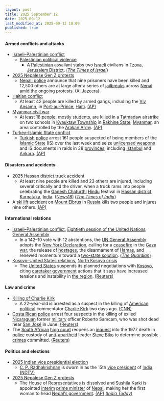 ```yaml
---
layout: post
title: 2025 September 12
date: 2025-09-12
last_modified_at: 2025-09-13 18:09
published: true
---
```



#### Armed conflicts and attacks

* [Israeli–Palestinian conflict](https://en.wikipedia.org/wiki/Israeli%E2%80%93Palestinian_conflict "Israeli–Palestinian conflict")
  * [Palestinian political violence](https://en.wikipedia.org/wiki/Palestinian_political_violence "Palestinian political violence")
    * A [Palestinian](https://en.wikipedia.org/wiki/Palestine "Palestine") assailant stabs two [Israeli](https://en.wikipedia.org/wiki/Israelis "Israelis") civilians in [Tzova](https://en.wikipedia.org/wiki/Tzova "Tzova"), [Jerusalem District](https://en.wikipedia.org/wiki/Jerusalem_District "Jerusalem District"). [(*The Times of Israel*)](https://www.timesofisrael.com/two-wounded-one-seriously-in-suspected-terror-stabbing-at-hotel-west-of-jerusalem/)
* [2025 Nepalese Gen Z protests](https://en.wikipedia.org/wiki/2025_Nepalese_Gen_Z_protests "2025 Nepalese Gen Z protests")
  * [Nepali police](https://en.wikipedia.org/wiki/Nepal_Police "Nepal Police") announce that nine prisoners have been killed and 12,500 others are at large after a series of [jailbreaks](https://en.wikipedia.org/wiki/Prison_escape "Prison escape") across [Nepal](https://en.wikipedia.org/wiki/Nepal "Nepal") amid the ongoing protests. [(Al Jazeera)](https://www.aljazeera.com/news/2025/9/12/nepal-protest-death-toll-reaches-51-as-12500-prisoners-remain-on-the-run)
* [Haitian conflict](https://en.wikipedia.org/wiki/Haitian_conflict_%282020%E2%80%93present%29 "Haitian conflict (2020–present)")
  * At least 42 people are killed by armed gangs, including the [Viv Ansamn](https://en.wikipedia.org/wiki/Haitian_conflict_%282020%E2%80%93present%29#Formation_of_the_Viv_Ansanm "Haitian conflict (2020–present)"), in [Port-au-Prince](https://en.wikipedia.org/wiki/Port-au-Prince "Port-au-Prince"), [Haiti](https://en.wikipedia.org/wiki/Haiti "Haiti"). [(AP)](https://apnews.com/article/haiti-killed-massacre-arcahaie-labodrie-gangs-a32c5a0765921b0f443f4ccf2efd8062)
* [Myanmar civil war](https://en.wikipedia.org/wiki/Myanmar_civil_war_%282021%E2%80%93present%29 "Myanmar civil war (2021–present)")
  * At least 18 people, mostly students, are killed in a [Tatmadaw](https://en.wikipedia.org/wiki/Tatmadaw "Tatmadaw") airstrike on two schools in [Kyauktaw Township](https://en.wikipedia.org/wiki/Kyauktaw_Township "Kyauktaw Township") in [Rakhine State](https://en.wikipedia.org/wiki/Rakhine_State "Rakhine State"), [Myanmar](https://en.wikipedia.org/wiki/Myanmar "Myanmar"), an area controlled by the [Arakan Army](https://en.wikipedia.org/wiki/Arakan_Army "Arakan Army"). [(AP)](https://apnews.com/article/army-airstrike-private-schools-kyauktaw-rakhine-27430f83358928bb721bfcce698ade71)
* [Turkey–Islamic State conflict](https://en.wikipedia.org/wiki/Turkey%E2%80%93Islamic_State_conflict "Turkey–Islamic State conflict")
  * [Turkish](https://en.wikipedia.org/wiki/Turkey "Turkey") [police](https://en.wikipedia.org/wiki/General_Directorate_of_Security_%28Turkey%29 "General Directorate of Security (Turkey)") arrest 161 people suspected of being members of the [Islamic State](https://en.wikipedia.org/wiki/Islamic_State "Islamic State") (IS) over the last week and seize [unlicensed weapons](https://en.wikipedia.org/wiki/Criminal_possession_of_a_weapon "Criminal possession of a weapon") and IS documents in raids in 38 [provinces](https://en.wikipedia.org/wiki/Provinces_of_Turkey "Provinces of Turkey"), including [Istanbul](https://en.wikipedia.org/wiki/Istanbul "Istanbul") and [Ankara](https://en.wikipedia.org/wiki/Ankara "Ankara"). [(AP)](https://apnews.com/article/turkey-islamic-state-arrests-bd38ed9d3cf8410e05537ce7b6b61f79)

#### Disasters and accidents

* [2025 Hassan district truck accident](https://en.wikipedia.org/wiki/2025_Hassan_district_truck_accident "2025 Hassan district truck accident")
  * At least nine people are killed and 23 others are injured, including several critically and the driver, when a truck rams into people celebrating the [Ganesh Chaturthi](https://en.wikipedia.org/wiki/Ganesh_Chaturthi "Ganesh Chaturthi") [Hindu](https://en.wikipedia.org/wiki/Hinduism "Hinduism") festival in [Hassan district](https://en.wikipedia.org/wiki/Hassan_district "Hassan district"), [Karnataka](https://en.wikipedia.org/wiki/Karnataka "Karnataka"), [India](https://en.wikipedia.org/wiki/India "India"). [(News18)](https://www.news18.com/india/five-dead-over-20-injured-as-truck-rams-into-ganesh-procession-in-karnatakas-hassan-ws-l-9568765.html) [(*The Times of India*)](https://timesofindia.indiatimes.com/city/hubballi/9-dead-22-injured-as-truck-ploughs-into-ganpati-procession-in-karnatakas-hassan/articleshow/123862150.cms)
* A [ski lift](https://en.wikipedia.org/wiki/Ski_lift "Ski lift") accident on [Mount Elbrus](https://en.wikipedia.org/wiki/Mount_Elbrus "Mount Elbrus") in [Russia](https://en.wikipedia.org/wiki/Russia "Russia") kills two people and injures nine others. [(AP)](https://apnews.com/video/people-stranded-in-chairs-after-deadly-ski-lift-accident-on-mount-elbrus-europes-highest-mountain-fb485ed7bbca4efa8c8191f745832338)

#### International relations

* [Israeli–Palestinian conflict](https://en.wikipedia.org/wiki/Israeli%E2%80%93Palestinian_conflict "Israeli–Palestinian conflict"), [Eightieth session of the United Nations General Assembly](https://en.wikipedia.org/wiki/Eightieth_session_of_the_United_Nations_General_Assembly "Eightieth session of the United Nations General Assembly")
  * In a 142–10 vote with 12 abstentions, the [UN General Assembly](https://en.wikipedia.org/wiki/UN_General_Assembly "UN General Assembly") adopts the [New York Declaration](https://en.wikipedia.org/wiki/July_2025_Conference_on_the_Implementation_of_the_Two-State_Solution#New_York_Declaration "July 2025 Conference on the Implementation of the Two-State Solution"), calling for a [ceasefire](https://en.wikipedia.org/wiki/Ceasefire "Ceasefire") in the [Gaza war](https://en.wikipedia.org/wiki/Gaza_war "Gaza war"), the release of [hostages](https://en.wikipedia.org/wiki/Gaza_war_hostage_crisis "Gaza war hostage crisis"), the disarmament of [Hamas](https://en.wikipedia.org/wiki/Hamas "Hamas"), and renewed momentum toward a [two-state solution](https://en.wikipedia.org/wiki/Two-state_solution "Two-state solution"). [(*The Guardian*)](https://www.theguardian.com/world/2025/sep/12/un-general-assembly-to-back-hamas-free-government-for-palestine)
* [Kosovo–United States relations](https://en.wikipedia.org/wiki/Kosovo%E2%80%93United_States_relations "Kosovo–United States relations"), [North Kosovo crisis](https://en.wikipedia.org/wiki/North_Kosovo_crisis_%282022%E2%80%932025%29 "North Kosovo crisis (2022–2025)")
  * The [United States](https://en.wikipedia.org/wiki/United_States "United States") suspends its planned negotiations with [Kosovo](https://en.wikipedia.org/wiki/Kosovo "Kosovo"), citing [caretaker government](https://en.wikipedia.org/wiki/Second_cabinet_of_Albin_Kurti "Second cabinet of Albin Kurti") actions that it says have increased tensions and instability in [the region](https://en.wikipedia.org/wiki/Balkans "Balkans"). [(Reuters)](https://www.reuters.com/world/us-suspends-dialogue-with-kosovo-says-government-moves-stoke-instability-2025-09-12/)

#### Law and crime

* [Killing of Charlie Kirk](https://en.wikipedia.org/wiki/Killing_of_Charlie_Kirk "Killing of Charlie Kirk")
  * A 22-year-old is arrested as a suspect in the killing of [American political](https://en.wikipedia.org/wiki/Politics_of_the_United_States "Politics of the United States") commentator [Charlie Kirk](https://en.wikipedia.org/wiki/Charlie_Kirk "Charlie Kirk") two days ago. [(CNN)](https://www.cnn.com/us/live-news/charlie-kirk-shot-utah-death-09-12-25)
* [Costa Rican](https://en.wikipedia.org/wiki/Costa_Rica "Costa Rica") [police](https://en.wikipedia.org/wiki/Public_Force_of_Costa_Rica "Public Force of Costa Rica") arrest four suspects in the killing of exiled [Nicaraguan](https://en.wikipedia.org/wiki/Nicaraguans "Nicaraguans") former [military](https://en.wikipedia.org/wiki/Nicaraguan_Armed_Forces "Nicaraguan Armed Forces") officer Roberto Samcam, who was shot dead near [San José](https://en.wikipedia.org/wiki/San_Jos%C3%A9%2C_Costa_Rica "San José, Costa Rica") in June. [(Reuters)](https://www.reuters.com/world/americas/costa-rican-police-arrest-4-killing-nicaraguan-opposition-figure-2025-09-12/)
* The [South African](https://en.wikipedia.org/wiki/South_Africa "South Africa") [high court](https://en.wikipedia.org/wiki/High_Court_of_South_Africa "High Court of South Africa") reopens an [inquest](https://en.wikipedia.org/wiki/Inquest "Inquest") into the 1977 death in [police](https://en.wikipedia.org/wiki/South_African_Police "South African Police") custody of [anti-apartheid](https://en.wikipedia.org/wiki/Internal_resistance_to_apartheid "Internal resistance to apartheid") leader [Steve Biko](https://en.wikipedia.org/wiki/Steve_Biko "Steve Biko") to determine possible [crimes](https://en.wikipedia.org/wiki/Crime_in_South_Africa "Crime in South Africa") committed. [(Reuters)](https://www.reuters.com/world/africa/south-africa-reopens-inquest-into-1977-death-anti-apartheid-leader-steve-biko-2025-09-12/)

#### Politics and elections

* [2025 Indian vice presidential election](https://en.wikipedia.org/wiki/2025_Indian_vice_presidential_election "2025 Indian vice presidential election")
  * [C. P. Radhakrishnan](https://en.wikipedia.org/wiki/C._P._Radhakrishnan "C. P. Radhakrishnan") is sworn in as the 15th [vice president](https://en.wikipedia.org/wiki/Vice_president_of_India "Vice president of India") of [India](https://en.wikipedia.org/wiki/India "India"). [(NDTV)](https://www.ndtv.com/india-news/after-resignation-of-former-vice-president-jagdeep-dhankar-nda-pick-chandrapuram-ponnusamy-radhakrishnan-takes-oath-as-vice-president-at-rashtrapati-b-9262659)
* [2025 Nepalese Gen Z protests](https://en.wikipedia.org/wiki/2025_Nepalese_Gen_Z_protests "2025 Nepalese Gen Z protests")
  * The [House of Representatives](https://en.wikipedia.org/wiki/House_of_Representatives_%28Nepal%29 "House of Representatives (Nepal)") is dissolved and [Sushila Karki](https://en.wikipedia.org/wiki/Sushila_Karki "Sushila Karki") is appointed [interim](https://en.wikipedia.org/wiki/Provisional_government "Provisional government") [prime minister](https://en.wikipedia.org/wiki/Prime_Minister_of_Nepal "Prime Minister of Nepal") of [Nepal](https://en.wikipedia.org/wiki/Nepal "Nepal"), making her the first woman to head [Nepal's government](https://en.wikipedia.org/wiki/Government_of_Nepal "Government of Nepal"). [(AP)](https://apnews.com/article/nepal-sushila-karki-interim-government-aad7af5ddfb56b7484fa9db591297c9e) [(*India Today*)](https://www.indiatoday.in/world/story/nepal-protest-live-updates-interim-government-gen-z-trend-social-media-ban-news-2786037-2025-09-12)

